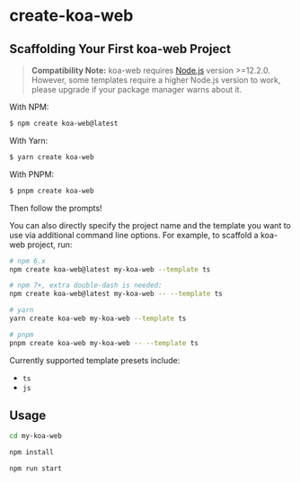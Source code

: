 # create-koa-web

## Scaffolding Your First koa-web Project

> **Compatibility Note:**
> koa-web requires [Node.js](https://nodejs.org/en/) version >=12.2.0. However, some templates require a higher Node.js version to work, please upgrade if your package manager warns about it.

With NPM:

```bash
$ npm create koa-web@latest
```

With Yarn:

```bash
$ yarn create koa-web
```

With PNPM:

```bash
$ pnpm create koa-web
```

Then follow the prompts!

You can also directly specify the project name and the template you want to use via additional command line options. For example, to scaffold a koa-web project, run:

```bash
# npm 6.x
npm create koa-web@latest my-koa-web --template ts

# npm 7+, extra double-dash is needed:
npm create koa-web@latest my-koa-web -- --template ts

# yarn
yarn create koa-web my-koa-web --template ts

# pnpm
pnpm create koa-web my-koa-web -- --template ts
```

Currently supported template presets include:

- `ts`
- `js`

## Usage

```bash
cd my-koa-web

npm install

npm run start
```
